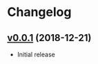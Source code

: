 # Changelog

## [v0.0.1](https://github.com/y-kuno/mackerel-plugin-disk/releases/tag/v0.0.1) (2018-12-21)

* Initial release
